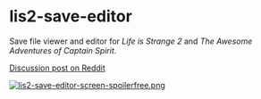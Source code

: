 # lis2-save-editor
Save file viewer and editor for *Life is Strange 2* and *The Awesome Adventures of Captain Spirit*.

[Discussion post on Reddit](https://www.reddit.com/r/lifeisstrange/comments/9pbjk5/no_spoilers_lis2_savegame_editor/)

[![lis2-save-editor-screen-spoilerfree.png](https://i.postimg.cc/ZRLYqxZZ/lis2-save-editor-screen-spoilerfree.png)](https://postimg.cc/N95vJT5P)
